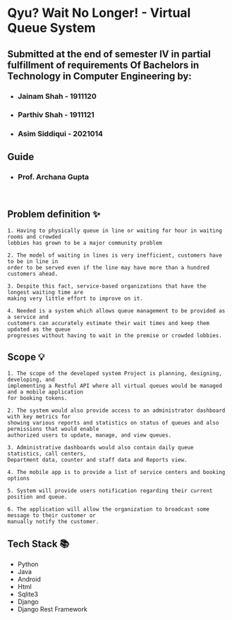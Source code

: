 # Qyu? Wait No Longer! - Virtual Queue System

## Submitted at the end of semester IV in partial fulfillment of requirements Of Bachelors in Technology in Computer Engineering by:

-   ### Jainam Shah - 1911120
-   ### Parthiv Shah - 1911121
-   ### Asim Siddiqui - 2021014

## Guide

-   ### Prof. Archana Gupta

</br>

## Problem definition ✨

    1. Having to physically queue in line or waiting for hour in waiting rooms and crowded
    lobbies has grown to be a major community problem

    2. The model of waiting in lines is very inefficient, customers have to be in line in
    order to be served even if the line may have more than a hundred customers ahead.

    3. Despite this fact, service-based organizations that have the longest waiting time are
    making very little effort to improve on it.

    4. Needed is a system which allows queue management to be provided as a service and
    customers can accurately estimate their wait times and keep them updated as the queue
    progresses without having to wait in the premise or crowded lobbies.

## Scope 💡

    1. The scope of the developed system Project is planning, designing, developing, and
    implementing a Restful API where all virtual queues would be managed and a mobile application
    for booking tokens.

    2. The system would also provide access to an administrator dashboard with key metrics for
    showing various reports and statistics on status of queues and also permissions that would enable
    authorized users to update, manage, and view queues.

    3. Administrative dashboards would also contain daily queue statistics, call centers,
    Department data, counter and staff data and Reports view.

    4. The mobile app is to provide a list of service centers and booking options

    5. System will provide users notification regarding their current position and queue.

    6. The application will allow the organization to broadcast some message to their customer or
    manually notify the customer.

## Tech Stack 📚

-   Python
-   Java
-   Android
-   Html
-   Sqlite3
-   Django
-   Django Rest Framework
